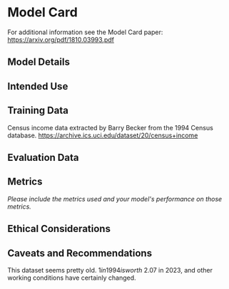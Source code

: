 # Model Card

For additional information see the Model Card paper: https://arxiv.org/pdf/1810.03993.pdf

## Model Details

## Intended Use

## Training Data
Census income data extracted by Barry Becker from the 1994 Census database.
https://archive.ics.uci.edu/dataset/20/census+income

## Evaluation Data

## Metrics
_Please include the metrics used and your model's performance on those metrics._

## Ethical Considerations

## Caveats and Recommendations
This dataset seems pretty old. $1 in 1994 is worth ~$2.07 in 2023, and other working conditions have certainly changed.

